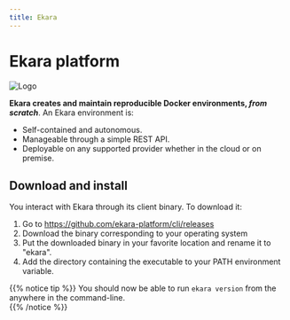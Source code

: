 ```yaml
---
title: Ekara
---
```


# Ekara  platform

![Logo](/img/ekara_256px.png?classes=logo-main)

**Ekara creates and maintain reproducible Docker environments, _from scratch_**. An Ekara environment is:
 
* Self-contained and autonomous.
* Manageable through a simple REST API.  
* Deployable on any supported provider whether in the cloud or on premise.

<div style="clear: both;"></div>

## Download and install

You interact with Ekara through its client binary. To download it:

1. Go to https://github.com/ekara-platform/cli/releases
2. Download the binary corresponding to your operating system
3. Put the downloaded binary in your favorite location and rename it to "ekara".
4. Add the directory containing the executable to your PATH environment variable.

{{% notice tip %}}
You should now be able to run `ekara version` from the anywhere in the command-line.  
{{% /notice %}}

